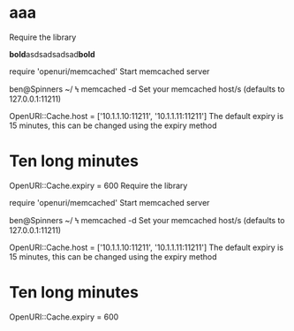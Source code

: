 # aaa
Require the library

**bold**asdsadsadsad**bold**


require 'openuri/memcached'
Start memcached server

ben@Spinners ~/ Ϟ memcached -d
Set your memcached host/s (defaults to 127.0.0.1:11211)

OpenURI::Cache.host = ['10.1.1.10:11211', '10.1.1.11:11211']
The default expiry is 15 minutes, this can be changed using the expiry method

# Ten long minutes
OpenURI::Cache.expiry = 600
Require the library

require 'openuri/memcached'
Start memcached server

ben@Spinners ~/ Ϟ memcached -d
Set your memcached host/s (defaults to 127.0.0.1:11211)

OpenURI::Cache.host = ['10.1.1.10:11211', '10.1.1.11:11211']
The default expiry is 15 minutes, this can be changed using the expiry method

# Ten long minutes
OpenURI::Cache.expiry = 600
